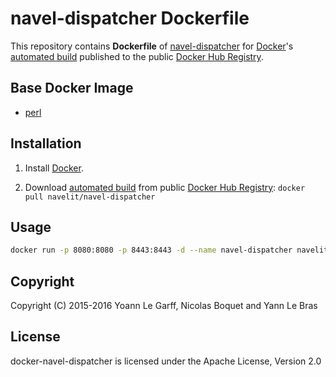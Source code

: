 navel-dispatcher Dockerfile
==========================

This repository contains **Dockerfile** of [navel-dispatcher](https://github.com/Navel-IT/navel-dispatcher) for [Docker](https://www.docker.com/)'s [automated build](https://hub.docker.com/r/navelit/navel-dispatcher/) published to the public [Docker Hub Registry](https://registry.hub.docker.com/).

Base Docker Image
-----------------

* [perl](https://hub.docker.com/_/perl/)

Installation
------------

1. Install [Docker](https://www.docker.com/).

2. Download [automated build](https://hub.docker.com/r/navelit/navel-dispatcher/) from public [Docker Hub Registry](https://registry.hub.docker.com/): `docker pull navelit/navel-dispatcher`

Usage
-----

```bash
docker run -p 8080:8080 -p 8443:8443 -d --name navel-dispatcher navelit/navel-dispatcher
```

Copyright
---------

Copyright (C) 2015-2016 Yoann Le Garff, Nicolas Boquet and Yann Le Bras

License
-------

docker-navel-dispatcher is licensed under the Apache License, Version 2.0
